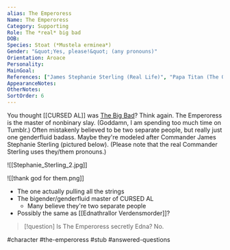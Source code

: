 ```yaml
---
alias: The Emperoress
Name: The Emperoress
Category: Supporting
Role: The *real* big bad
DOB: 
Species: Stoat (*Mustela erminea*)
Gender: "&quot;Yes, please!&quot; (any pronouns)"
Orientation: Aroace
Personality:
MainGoal:
References: ["James Stephanie Sterling (Real Life)", "Papa Titan (The Owl House)"]
AppearanceNotes:
OtherNotes:
SortOrder: 6
---
```


You thought [[CURSED AL]] was [The Big Bad](https://tvtropes.org/pmwiki/pmwiki.php/Main/BigBad)? Think again. The Emperoress is the master of nonbinary slay. (Goddamn, I am spending too much time on Tumblr.) Often mistakenly believed to be two separate people, but really just one genderfluid badass. Maybe they're modeled after Commander James Stephanie Sterling (pictured below). (Please note that the real Commander Sterling uses they/them pronouns.)

![[Stephanie_Sterling_2.jpg]]

![[thank god for them.png]]

- The one actually pulling all the strings
- The bigender/genderfluid master of CURSED AL
	- Many believe they're two separate people
- Possibly the same as [[Ednathrallor Verdensmorder]]?


>[!question] Is The Emperoress secretly Edna?
>No.


#character #the-emperoress #stub #answered-questions 